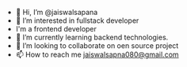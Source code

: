 - 👋 Hi, I’m @jaiswalsapana
- 👀 I’m interested in fullstack developer
-    I'm a frontend developer
- 🌱 I’m currently learning backend technologies. 
- 💞️ I’m looking to collaborate on oen source project
- 📫 How to reach me
jaiswalsapna080@gmail.com

<!---
jaiswalsapana/jaiswalsapana is a ✨ special ✨ repository because its `README.md` (this file) appears on your GitHub profile.
You can click the Preview link to take a look at your changes.
--->
